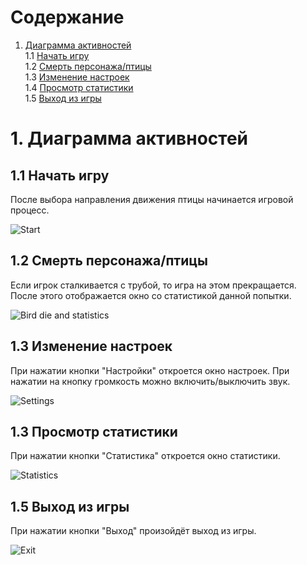 # Содержание
1. [Диаграмма активностей](#1)<br>
1.1 [Начать игру](#1.1)<br>
1.2 [Смерть персонажа/птицы](#1.2)<br>
1.3 [Изменение настроек](#1.3)<br>
1.4 [Просмотр статистики](#1.4)<br>
1.5 [Выход из игры](#1.5)<br>

#  1. Диаграмма активностей <a name="1"></a>

## 1.1 Начать игру <a name="1.1"></a>
После выбора направления движения птицы начинается игровой процесс.

![Start](https://user-images.githubusercontent.com/48159601/68794452-152b2e80-0660-11ea-948b-78dff1385c02.png)

## 1.2 Смерть персонажа/птицы <a name="1.2"></a>
Если игрок сталкивается с трубой, то игра на этом прекращается. После этого отображается окно со статистикой данной попытки.

![Bird die and statistics](https://user-images.githubusercontent.com/48159601/68794545-4a378100-0660-11ea-98ec-ad8cc03f4686.png)

## 1.3 Изменение настроек <a name="1.3"></a>
При нажатии кнопки "Настройки" откроется окно настроек. При нажатии на кнопку громкость можно включить/выключить звук.

![Settings](https://user-images.githubusercontent.com/48159601/68796679-56254200-0664-11ea-96b1-7a00f71716d1.png)

## 1.3 Просмотр статистики <a name="1.4"></a>
При нажатии кнопки "Статистика" откроется окно статистики.

![Statistics](https://user-images.githubusercontent.com/48159601/68803479-dc478580-0670-11ea-8065-3d0f4ab8c65c.png)

## 1.5 Выход из игры <a name="1.5"></a>
При нажатии кнопки "Выход" произойдёт выход из игры.

![Exit](https://user-images.githubusercontent.com/48159601/68795268-ab138900-0661-11ea-8ce7-ffaeaab54ba7.png)
